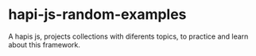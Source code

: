 # hapi-js-random-examples
A hapis js, projects collections with diferents topics, to practice and learn about this framework.
